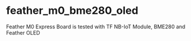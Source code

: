 # feather_m0_bme280_oled
Feather M0 Express Board is tested with TF NB-IoT Module, BME280 and Feather OLED
